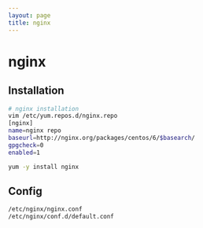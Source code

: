 ```yaml
---
layout: page
title: nginx
---
```

# nginx

## Installation
```sh
# nginx installation
vim /etc/yum.repos.d/nginx.repo
[nginx]
name=nginx repo
baseurl=http://nginx.org/packages/centos/6/$basearch/
gpgcheck=0
enabled=1

yum -y install nginx
```

## Config
```sh
/etc/nginx/nginx.conf
/etc/nginx/conf.d/default.conf
```